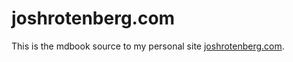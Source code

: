 # joshrotenberg.com

This is the mdbook source to my personal site [joshrotenberg.com](https://joshrotenberg.com).
